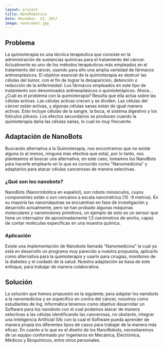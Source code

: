 ```yaml
---
layout: project
title: NanoRobotica
date: November, 23, 2017
image: nanorobot.jpg
---
```


## Problema

La quimioterapia es una técnica terapéutica que consiste en la administración
de sustancias químicas para el tratamiento del cáncer. Actualmente es uno de
los métodos terapéuticos más empleados en el tratamiento del cáncer, usando
para ello una amplia variedad de fármacos antineoplásicos.
El objetivo esencial de la quimioterapia es destruir las células del tumor, con el
fin de lograr la desaparición, detención o reducción de la enfermedad. Los
fármacos empleados en este tipo de tratamiento son denominados
antineoplásicos o quimioterápicos.
Ahora... ¿Cuál es el problema con la quimioterapia? Resulta que ella actúa
sobre las células activas. Las células activas crecen y se dividen. Las células del
cáncer están activas, y algunas células sanas están de igual manera activas.
Esto incluye células de la sangre, la boca, el sistema digestivo y los folículos
pilosos. Los efectos secundarios se producen cuando la quimioterapia daña las
células sanas, lo cual es muy frecuente.


## Adaptación de NanoBots

Buscando alternativa a la Quimioterapia, nos encontramos que no existe
alguna (o al menos, ninguna más efectiva que esta), por lo tanto, nos
planteamos el buscar una alternativa, en este caso, tomamos los NanoBots
para hacerle emplearlo en lo que es conocido como "Nanomedicina" y
adaptarlos para atacar células cancerosas de manera selectivas.

### ¿Qué son los nanobots?
NanoBots (Nanorrobótica en español), son robots minúsculos, cuyos
componentes están o son cercanos a escala nanométrica (10 -9 metros). En su
mayoría las nanomáquinas se encuentran en fase de investigación y desarrollo
actualmente, pero se han probado algunas máquinas moleculares y
nanomotores primitivos, un ejemplo de esto es un sensor que tiene un
interruptor de aproximadamente 1,5 nanómetros de ancho, capaz de contar
moléculas específicas en una muestra química.

### Aplicación
Existe una implementación de Nanobots llamada "Nanomedicina" la cual ya
está en desarrollo un programa muy parecido a nuestra propuesta, aplicarlo
como alternativa para la quimioterapia y usarlo para cirugías, monitoreo de la
diabetes y el cuidado de la salud. Nuestra adaptación se basa de este enfoque,
para trabajar de manera colaborativa.


## Solución

La solución que hemos propuesto es la siguiente; para adaptar los nanobots a
la nanomedicina y en específico en contra del cáncer, nosotros como
estudiantes de Ing. Informática tenemos como objetivo desarrollar un
Software para los nanobots con el cual podamos atacar de manera selectivas a
las células identificando las cancerosas, no obstante, integrar una Inteligencia
Artificial (IA) con la cual el Software pueda aprender de manera propia los
diferentes tipos de casos para trabajar de la manera más eficaz.
En cuanto a lo que es el diseño de los NanoRobots, necesitaremos de un
equipo conformado por Ingenieros en Mecánica, Electrónica, Médicos y
Bioquímicos, entre otros personales.